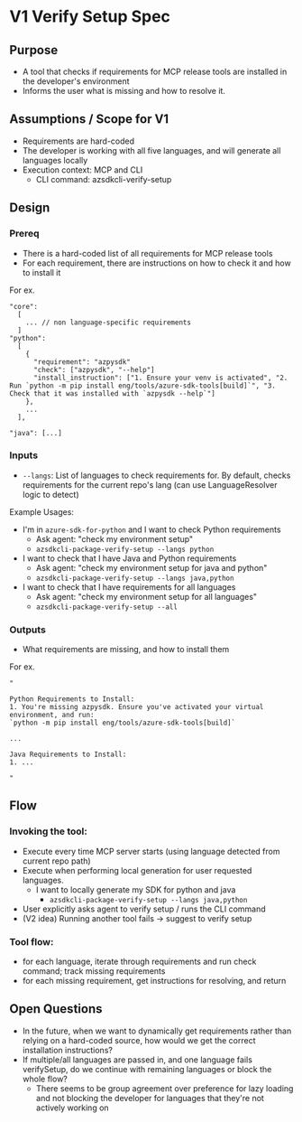# V1 Verify Setup Spec

## Purpose

- A tool that checks if requirements for MCP release tools are installed in the developer's environment
- Informs the user what is missing and how to resolve it.


## Assumptions / Scope for V1

- Requirements are hard-coded
- The developer is working with all five languages, and will generate all languages locally
- Execution context: MCP and CLI
    - CLI command: azsdkcli-verify-setup

## Design
### Prereq

- There is a hard-coded list of all requirements for MCP release tools
- For each requirement, there are instructions on how to check it and how to install it

For ex.

```
"core":
  [
    ... // non language-specific requirements   
  ]  
"python":
  [
    {
      "requirement": "azpysdk"
      "check": ["azpysdk", "--help"]
      "install_instruction": ["1. Ensure your venv is activated", "2. Run `python -m pip install eng/tools/azure-sdk-tools[build]`", "3. Check that it was installed with `azpysdk --help`"]               
    },
    ...     
  ],

"java": [...]
```


### Inputs

- `--langs`: List of languages to check requirements for. By default, checks requirements for the current repo's lang (can use LanguageResolver logic to detect)


Example Usages: 

- I'm in `azure-sdk-for-python` and I want to check Python requirements
    - Ask agent: "check my environment setup"
    - `azsdkcli-package-verify-setup --langs python`
- I want to check that I have Java and Python requirements
    - Ask agent: "check my environment setup for java and python"
    - `azsdkcli-package-verify-setup --langs java,python`
- I want to check that I have requirements for all languages
    - Ask agent: "check my environment setup for all languages"
    - `azsdkcli-package-verify-setup --all`

### Outputs

- What requirements are missing, and how to install them

For ex.

```
"

Python Requirements to Install:
1. You're missing azpysdk. Ensure you've activated your virtual environment, and run:
`python -m pip install eng/tools/azure-sdk-tools[build]`

...

Java Requirements to Install:
1. ...

"
```

## Flow
### Invoking the tool:

- Execute every time MCP server starts (using language detected from current repo path)
- Execute when performing local generation for user requested languages.
    - I want to locally generate my SDK for python and java 
        - `azsdkcli-package-verify-setup --langs java,python`
- User explicitly asks agent to verify setup / runs the CLI command
- (V2 idea) Running another tool fails -> suggest to verify setup

### Tool flow:

- for each language, iterate through requirements and run check command; track missing requirements
- for each missing requirement, get instructions for resolving, and return

## Open Questions

- In the future, when we want to dynamically get requirements rather than relying on a hard-coded source, how would we get the correct installation instructions? 
- If multiple/all languages are passed in, and one language fails verifySetup, do we continue with remaining languages or block the whole flow?
    - There seems to be group agreement over preference for lazy loading and not blocking the developer for languages that they're not actively working on

